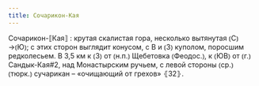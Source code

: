 ```yaml
---
title: Сочарикон-Кая
---
```


Сочарикон-⟦Кая⟧
: крутая скалистая гора, несколько вытянутая ⦅С⦆→⦅Ю⦆; с этих сторон выглядит конусом, с В и ⦅З⦆ куполом, поросшим редколесьем. В 3,5 км к ⦅З⦆ от ⦅н.п.⦆ Щебетовка ⦅Феодос.⦆, к ⦅ЮВ⦆ от ⦅г.⦆ Сандык-Кая#2, над Монастырским ручьем, с левой стороны ⦅ср.⦆ ⦅тюрк.⦆ сучарикан – «очищающий от грехов» ⦃З2⦄.
